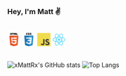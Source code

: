 

### Hey, I'm Matt ✌
<br/>
<div>
<img src="https://raw.githubusercontent.com/devicons/devicon/master/icons/html5/html5-original-wordmark.svg" width="6%" alt="HTML">
<img src="https://raw.githubusercontent.com/devicons/devicon/master/icons/css3/css3-original-wordmark.svg" width="6%" alt="CSS">
<img src="https://raw.githubusercontent.com/devicons/devicon/master/icons/javascript/javascript-original.svg" width="6%" alt="Javascript"> 
<img src="https://raw.githubusercontent.com/devicons/devicon/master/icons/react/react-original.svg" width="6%" alt="ReactJS"><br><br>
<div>

![xMattRx's GitHub stats](https://github-readme-stats.vercel.app/api?username=xMattRx&show_icons=true&theme=dark)
![Top Langs](https://github-readme-stats.vercel.app/api/top-langs/?username=xMattRx&layout=compact&theme=dark)
</div>

